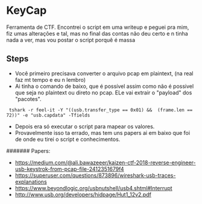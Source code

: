 # KeyCap
Ferramenta de CTF. Encontrei o script em uma writeup e peguei pra mim, fiz umas alterações e tal, mas no final das contas não deu certo e n tinha nada a ver, mas vou postar o script porquê é massa
## Steps
- Você primeiro precisava converter o arquivo pcap em plaintext, (na real faz mt tempo e eu n lembro)
- Ai tinha o comando de baixo, que é possível assim como não é possivel que seja no plaintext ou direto no pcap. ELe vai extrair o "payload" dos "pacotes". 
```
 tshark -r feel-it -Y "((usb.transfer_type == 0x01) &&  (frame.len == 72))" -e "usb.capdata" -Tfields  
```
- Depois era só executar o script para mapear os valores.
- Provavelmente isso ta errado, mas tem uns papers ai em baixo que foi de onde eu tirei o script e conhecimentos. 

####### Papers:
- https://medium.com/@ali.bawazeeer/kaizen-ctf-2018-reverse-engineer-usb-keystrok-from-pcap-file-2412351679f4
- https://superuser.com/questions/873896/wireshark-usb-traces-explanations
- https://www.beyondlogic.org/usbnutshell/usb4.shtml#Interrupt
- http://www.usb.org/developers/hidpage/Hut1_12v2.pdf
